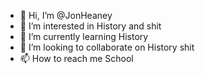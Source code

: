 - 👋 Hi, I’m @JonHeaney
- 👀 I’m interested in History and shit
- 🌱 I’m currently learning History
- 💞️ I’m looking to collaborate on History shit
- 📫 How to reach me School

<!---
JonHeaney/JonHeaney is a ✨ special ✨ repository because its `README.md` (this file) appears on your GitHub profile.
You can click the Preview link to take a look at your changes.
--->
